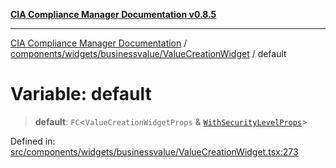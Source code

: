 [**CIA Compliance Manager Documentation v0.8.5**](../../../../../README.md)

***

[CIA Compliance Manager Documentation](../../../../../modules.md) / [components/widgets/businessvalue/ValueCreationWidget](../README.md) / default

# Variable: default

> **default**: `FC`\<`ValueCreationWidgetProps` & [`WithSecurityLevelProps`](../../../../../hoc/withSecurityLevelState/interfaces/WithSecurityLevelProps.md)\>

Defined in: [src/components/widgets/businessvalue/ValueCreationWidget.tsx:273](https://github.com/Hack23/cia-compliance-manager/blob/3ae0301247f765ba03c8c0fe645db4718bb8af76/src/components/widgets/businessvalue/ValueCreationWidget.tsx#L273)
